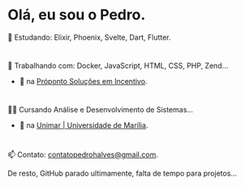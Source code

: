# Olá, eu sou o Pedro.

🌱 Estudando: Elixir, Phoenix, Svelte, Dart, Flutter.

#

🔨 Trabalhando com: Docker, JavaScript, HTML, CSS, PHP, Zend...
- 💼 na [Próponto Soluções em Incentivo](https://www.linkedin.com/company/pr%C3%B3ponto/mycompany/).

#

👨‍💻 Cursando Análise e Desenvolvimento de Sistemas...
- 🏫 na [Unimar | Universidade de Marília](https://unimar.br/).

#

📫 Contato: contatopedrohalves@gmail.com.

De resto, GitHub parado ultimamente, falta de tempo para projetos...
  
<!-- <div>
  <img src="https://github-readme-stats.vercel.app/api/top-langs/?username=pedrohaveloso&layout=compact&theme=transparent&include_all_commits=true&count_private=true"/>
</div> 
<br />
<br /> -->
<!-- <div>
  <img height="50" src="https://cdn.jsdelivr.net/gh/devicons/devicon/icons/flutter/flutter-original.svg" />
  <img height="50" src="https://cdn.jsdelivr.net/gh/devicons/devicon/icons/dart/dart-original.svg" />
  <img height="50" src="https://cdn.jsdelivr.net/gh/devicons/devicon/icons/php/php-plain.svg" />
</div> -->

          
